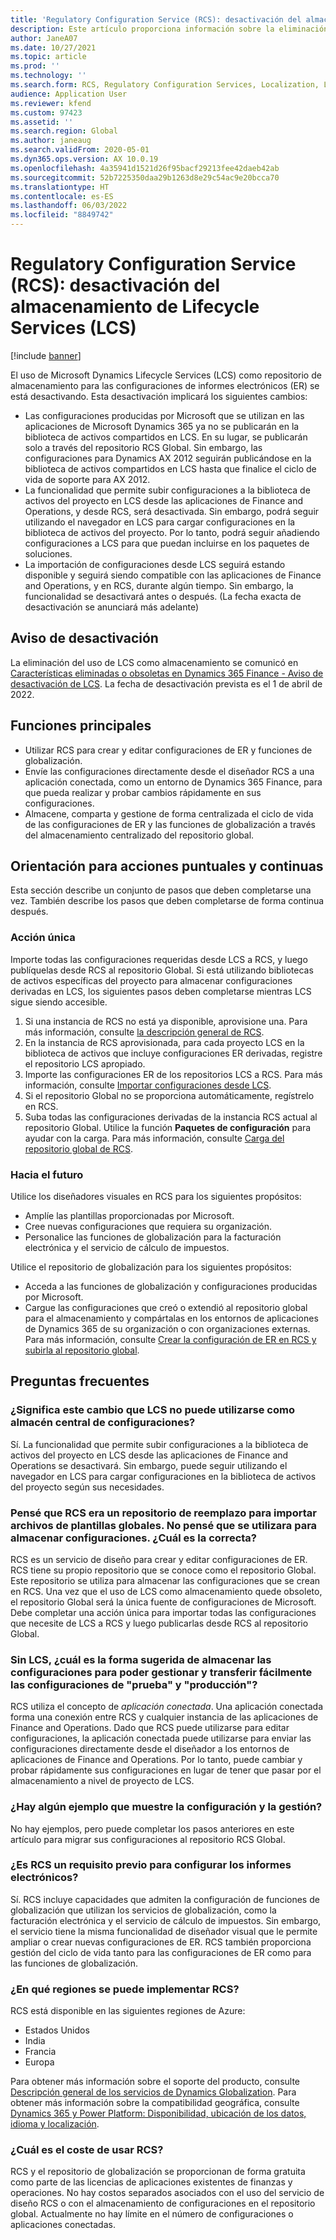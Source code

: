 ```yaml
---
title: 'Regulatory Configuration Service (RCS): desactivación del almacenamiento de Lifecycle Services (LCS)'
description: Este artículo proporciona información sobre la eliminación del almacenamiento de Microsoft Dynamics Lifecycle Services (LCS) que está prevista como parte del despliegue del repositorio global de Regulatory Configuration Service (RCS).
author: JaneA07
ms.date: 10/27/2021
ms.topic: article
ms.prod: ''
ms.technology: ''
ms.search.form: RCS, Regulatory Configuration Services, Localization, LCS storage, LCS storage deprecation
audience: Application User
ms.reviewer: kfend
ms.custom: 97423
ms.assetid: ''
ms.search.region: Global
ms.author: janeaug
ms.search.validFrom: 2020-05-01
ms.dyn365.ops.version: AX 10.0.19
ms.openlocfilehash: 4a35941d1521d26f95bacf29213fee42daeb42ab
ms.sourcegitcommit: 52b7225350daa29b1263d8e29c54ac9e20bcca70
ms.translationtype: HT
ms.contentlocale: es-ES
ms.lasthandoff: 06/03/2022
ms.locfileid: "8849742"
---
```

# <a name="regulatory-configuration-service-rcs--lifecycle-services-lcs-storage-deprecation"></a>Regulatory Configuration Service (RCS): desactivación del almacenamiento de Lifecycle Services (LCS)

[!include [banner](../includes/banner.md)]

El uso de Microsoft Dynamics Lifecycle Services (LCS) como repositorio de almacenamiento para las configuraciones de informes electrónicos (ER) se está desactivando. Esta desactivación implicará los siguientes cambios:

- Las configuraciones producidas por Microsoft que se utilizan en las aplicaciones de Microsoft Dynamics 365 ya no se publicarán en la biblioteca de activos compartidos en LCS. En su lugar, se publicarán solo a través del repositorio RCS Global. Sin embargo, las configuraciones para Dynamics AX 2012 seguirán publicándose en la biblioteca de activos compartidos en LCS hasta que finalice el ciclo de vida de soporte para AX 2012.
- La funcionalidad que permite subir configuraciones a la biblioteca de activos del proyecto en LCS desde las aplicaciones de Finance and Operations, y desde RCS, será desactivada. Sin embargo, podrá seguir utilizando el navegador en LCS para cargar configuraciones en la biblioteca de activos del proyecto. Por lo tanto, podrá seguir añadiendo configuraciones a LCS para que puedan incluirse en los paquetes de soluciones.
- La importación de configuraciones desde LCS seguirá estando disponible y seguirá siendo compatible con las aplicaciones de Finance and Operations, y en RCS, durante algún tiempo. Sin embargo, la funcionalidad se desactivará antes o después. (La fecha exacta de desactivación se anunciará más adelante)

## <a name="deprecation-notice"></a>Aviso de desactivación

La eliminación del uso de LCS como almacenamiento se comunicó en [Características eliminadas o obsoletas en Dynamics 365 Finance - Aviso de desactivación de LCS](../get-started/removed-deprecated-features-finance.md#features-removed-or-deprecated-in-the-finance-10017-release). La fecha de desactivación prevista es el 1 de abril de 2022.

## <a name="key-features"></a>Funciones principales

- Utilizar RCS para crear y editar configuraciones de ER y funciones de globalización.
- Envíe las configuraciones directamente desde el diseñador RCS a una aplicación conectada, como un entorno de Dynamics 365 Finance, para que pueda realizar y probar cambios rápidamente en sus configuraciones.
- Almacene, comparta y gestione de forma centralizada el ciclo de vida de las configuraciones de ER y las funciones de globalización a través del almacenamiento centralizado del repositorio global.

## <a name="guidance-for-one-time-and-ongoing-actions"></a>Orientación para acciones puntuales y continuas

Esta sección describe un conjunto de pasos que deben completarse una vez. También describe los pasos que deben completarse de forma continua después.

### <a name="one-time-action"></a>Acción única

Importe todas las configuraciones requeridas desde LCS a RCS, y luego publíquelas desde RCS al repositorio Global. Si está utilizando bibliotecas de activos específicas del proyecto para almacenar configuraciones derivadas en LCS, los siguientes pasos deben completarse mientras LCS sigue siendo accesible.

1. Si una instancia de RCS no está ya disponible, aprovisione una. Para más información, consulte [la descripción general de RCS](rcs-overview.md).
2. En la instancia de RCS aprovisionada, para cada proyecto LCS en la biblioteca de activos que incluye configuraciones ER derivadas, registre el repositorio LCS apropiado.
3. Importe las configuraciones ER de los repositorios LCS a RCS. Para más información, consulte [Importar configuraciones desde LCS](/dynamics365/fin-ops-core/dev-itpro/analytics/tasks/er-import-configuration-lifecycle-services).
4. Si el repositorio Global no se proporciona automáticamente, regístrelo en RCS.
5. Suba todas las configuraciones derivadas de la instancia RCS actual al repositorio Global. Utilice la función **Paquetes de configuración** para ayudar con la carga. Para más información, consulte [Carga del repositorio global de RCS](rcs-global-repo-upload.md).

### <a name="going-forward"></a>Hacia el futuro

Utilice los diseñadores visuales en RCS para los siguientes propósitos:

- Amplíe las plantillas proporcionadas por Microsoft.
- Cree nuevas configuraciones que requiera su organización.
- Personalice las funciones de globalización para la facturación electrónica y el servicio de cálculo de impuestos.

Utilice el repositorio de globalización para los siguientes propósitos:

- Acceda a las funciones de globalización y configuraciones producidas por Microsoft.
- Cargue las configuraciones que creó o extendió al repositorio global para el almacenamiento y compártalas en los entornos de aplicaciones de Dynamics 365 de su organización o con organizaciones externas. Para más información, consulte [Crear la configuración de ER en RCS y subirla al repositorio global](rcs-global-repo-upload.md).

## <a name="frequently-asked-questions"></a>Preguntas frecuentes

### <a name="does-this-change-mean-that-lcs-cant-be-used-as-central-storage-for-configurations"></a>¿Significa este cambio que LCS no puede utilizarse como almacén central de configuraciones?

Sí. La funcionalidad que permite subir configuraciones a la biblioteca de activos del proyecto en LCS desde las aplicaciones de Finance and Operations se desactivará. Sin embargo, puede seguir utilizando el navegador en LCS para cargar configuraciones en la biblioteca de activos del proyecto según sus necesidades.

### <a name="i-thought-that-rcs-was-a-replacement-repository-for-importing-global-template-files-i-didnt-think-that-its-used-to-store-configurations-which-is-correct"></a>Pensé que RCS era un repositorio de reemplazo para importar archivos de plantillas globales. No pensé que se utilizara para almacenar configuraciones. ¿Cuál es la correcta?

RCS es un servicio de diseño para crear y editar configuraciones de ER. RCS tiene su propio repositorio que se conoce como el repositorio Global. Este repositorio se utiliza para almacenar las configuraciones que se crean en RCS. Una vez que el uso de LCS como almacenamiento quede obsoleto, el repositorio Global será la única fuente de configuraciones de Microsoft. Debe completar una acción única para importar todas las configuraciones que necesite de LCS a RCS y luego publicarlas desde RCS al repositorio Global.

### <a name="without-lcs-what-is-the-suggested-way-to-store-configurations-so-that-test-and-production-configurations-can-easily-be-managed-and-transferred"></a>Sin LCS, ¿cuál es la forma sugerida de almacenar las configuraciones para poder gestionar y transferir fácilmente las configuraciones de "prueba" y "producción"?

RCS utiliza el concepto de *aplicación conectada*. Una aplicación conectada forma una conexión entre RCS y cualquier instancia de las aplicaciones de Finance and Operations. Dado que RCS puede utilizarse para editar configuraciones, la aplicación conectada puede utilizarse para enviar las configuraciones directamente desde el diseñador a los entornos de aplicaciones de Finance and Operations. Por lo tanto, puede cambiar y probar rápidamente sus configuraciones en lugar de tener que pasar por el almacenamiento a nivel de proyecto de LCS.

### <a name="are-there-any-examples-that-show-the-setup-and-management"></a>¿Hay algún ejemplo que muestre la configuración y la gestión?

No hay ejemplos, pero puede completar los pasos anteriores en este artículo para migrar sus configuraciones al repositorio RCS Global.

### <a name="is-rcs-a-prerequisite-to-configure-electronic-reporting"></a>¿Es RCS un requisito previo para configurar los informes electrónicos?

Sí. RCS incluye capacidades que admiten la configuración de funciones de globalización que utilizan los servicios de globalización, como la facturación electrónica y el servicio de cálculo de impuestos. Sin embargo, el servicio tiene la misma funcionalidad de diseñador visual que le permite ampliar o crear nuevas configuraciones de ER. RCS también proporciona gestión del ciclo de vida tanto para las configuraciones de ER como para las funciones de globalización.

### <a name="which-regions-can-rcs-be-deployed-in"></a>¿En qué regiones se puede implementar RCS?

RCS está disponible en las siguientes regiones de Azure:

- Estados Unidos
- India
- Francia
- Europa

Para obtener más información sobre el soporte del producto, consulte [Descripción general de los servicios de Dynamics Globalization](globalization-services-overview.md). Para obtener más información sobre la compatibilidad geográfica, consulte [Dynamics 365 y Power Platform: Disponibilidad, ubicación de los datos, idioma y localización](https://aka.ms/rcs/D365Productavailabilityguide).

### <a name="whats-the-cost-of-using-rcs"></a>¿Cuál es el coste de usar RCS?

RCS y el repositorio de globalización se proporcionan de forma gratuita como parte de las licencias de aplicaciones existentes de finanzas y operaciones. No hay costos separados asociados con el uso del servicio de diseño RCS o con el almacenamiento de configuraciones en el repositorio global. Actualmente no hay límite en el número de configuraciones o aplicaciones conectadas.